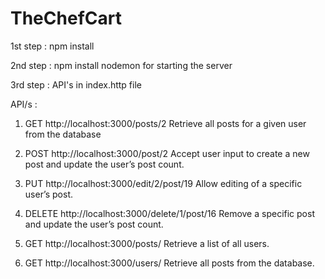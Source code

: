# TheChefCart

1st step : npm install 

2nd step : npm install nodemon for starting the server 

3rd step : API's in index.http file

API/s :
1. GET http://localhost:3000/posts/2
   Retrieve all posts for a given user from the database

2. POST http://localhost:3000/post/2
 Accept user input to create a new post and update the user’s post count.

3. PUT http://localhost:3000/edit/2/post/19
Allow editing of a specific user’s post.

4. DELETE http://localhost:3000/delete/1/post/16
Remove a specific post and update the user’s post count.

5. GET http://localhost:3000/posts/ 
Retrieve a list of all users.

6. GET http://localhost:3000/users/ 
Retrieve all posts from the database.
